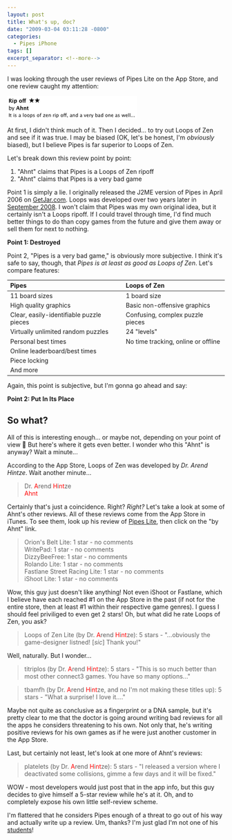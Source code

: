 ```yaml
---
layout: post
title: What's up, doc?
date: "2009-03-04 03:11:28 -0800"
categories:
  - Pipes iPhone
tags: []
excerpt_separator: <!--more-->
---
```


I was looking through the user reviews of Pipes Lite on the App Store, and one review caught my attention:

!["Rip off" by Ahnt](/assets/images/2009/03/ripoffanht.png)

At first, I didn't think much of it. Then I decided...<!--more--> to try out Loops of Zen and see if it was true. I may be biased (OK, let's be honest, I'm _obviously_ biased), but I believe Pipes is far superior to Loops of Zen.

Let's break down this review point by point:

1. "Ahnt" claims that Pipes is a Loops of Zen ripoff
2. "Ahnt" claims that Pipes is a very bad game

Point 1 is simply a lie. I originally released the J2ME version of Pipes in April 2006 on [GetJar.com](http://www.getjar.com/products/4808/Pipes). Loops was developed over two years later in [September 2008](http://www.alproductions.us/Loops_Of_Zen/Loops_Of_Zen/Blog/Eintr%C3%A4ge/2008/9/16_Ein_Tag_beim_Longboarden.html). I won't claim that Pipes was my own original idea, but it certainly isn't a Loops ripoff. If I could travel through time, I'd find much better things to do than copy games from the future and give them away or sell them for next to nothing.

**Point 1: Destroyed**

Point 2, "Pipes is a very bad game," is obviously more subjective. I think it's safe to say, though, that _Pipes is at least as good as Loops of Zen_. Let's compare features:

| Pipes                                    | Loops of Zen                        |
| :--------------------------------------- | :---------------------------------- |
| 11 board sizes                           | 1 board size                        |
| High quality graphics                    | Basic non-offensive graphics        |
| Clear, easily-identifiable puzzle pieces | Confusing, complex puzzle pieces    |
| Virtually unlimited random puzzles       | 24 "levels"                         |
| Personal best times                      | No time tracking, online or offline |
| Online leaderboard/best times            |                                     |
| Piece locking                            |                                     |
| And more                                 |                                     |

Again, this point is subjective, but I'm gonna go ahead and say:

**Point 2: Put In Its Place**

## So what?

All of this is interesting enough... or maybe not, depending on your point of view 🙂 But here's where it gets even better. I wonder who this "Ahnt" is anyway? Wait a minute...

According to the App Store, Loops of Zen was developed by _Dr. Arend Hintze_. Wait another minute...

> Dr. <span style="color: red">A</span>rend <span style="color: red">H</span>i<span style="color: red">nt</span>ze  
> <span style="color: red">Ahnt</span>

Certainly that's just a coincidence. Right? _Right?_ Let's take a look at some of Ahnt's other reviews. All of these reviews come from the App Store in iTunes. To see them, look up his review of [Pipes Lite](https://apps.apple.com/us/app/pipes-lite/id304871296), then click on the "by Ahnt" link.

> Orion's Belt Lite: 1 star - no comments  
> WritePad: 1 star - no comments  
> DizzyBeeFree: 1 star - no comments  
> Rolando Lite: 1 star - no comments  
> Fastlane Street Racing Lite: 1 star - no comments  
> iShoot Lite: 1 star - no comments

Wow, this guy just doesn't like anything! Not even iShoot or Fastlane, which I believe have each reached #1 on the App Store in the past (if not for the entire store, then at least #1 within their respective game genres). I guess I should feel priviliged to even get 2 stars! Oh, but what did he rate Loops of Zen, you ask?

> Loops of Zen Lite (by Dr. <span style="color: red">A</span>rend <span style="color: red">H</span>i<span style="color: red">nt</span>ze): 5 stars - "...obviously the game-designer listned! [_sic_] Thank you!"

Well, naturally. But I wonder...

> titriplos (by Dr. <span style="color: red">A</span>rend <span style="color: red">H</span>i<span style="color: red">nt</span>ze): 5 stars - "This is so much better than most other connect3 games. You have so many options..."

> tbamfh (by Dr. <span style="color: red">A</span>rend <span style="color: red">H</span>i<span style="color: red">nt</span>ze, and no I'm not making these titles up): 5 stars - "What a surprise! I love it...."

Maybe not quite as conclusive as a fingerprint or a DNA sample, but it's pretty clear to me that the doctor is going around writing bad reviews for all the apps he considers threatening to his own. Not only that, he's writing positive reviews for his own games as if he were just another customer in the App Store.

Last, but certainly not least, let's look at one more of Ahnt's reviews:

> platelets (by Dr. <span style="color: red">A</span>rend <span style="color: red">H</span>i<span style="color: red">nt</span>ze): 5 stars - "I released a version where I deactivated some collisions, gimme a few days and it will be fixed."

WOW - most developers would just post that in the app info, but this guy decides to give himself a 5-star review while he's at it. Oh, and to completely expose his own little self-review scheme.

I'm flattered that he considers Pipes enough of a threat to go out of his way and actually write up a review. Um, thanks? I'm just glad I'm not one of his [students](http://www.alproductions.us/Loops_Of_Zen/Loops_Of_Zen/Blog/Eintr%C3%A4ge/2008/9/16_Ein_Tag_beim_Longboarden.html)!
